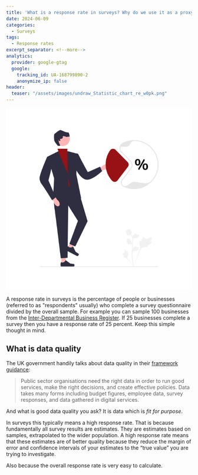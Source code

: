 ```yaml
---
title: 'What is a response rate in surveys? Why do we use it as a proxy for data quality?'
date: 2024-06-09
categories:
  - Surveys
tags:
  - Response rates
excerpt_separator: <!--more-->
analytics:
  provider: google-gtag
  google:
    tracking_id: UA-168799890-2
    anonymize_ip: false
header:
  teaser: "/assets/images/undraw_Statistic_chart_re_w0pk.png"
---
```

![](/assets/images/undraw_Statistic_chart_re_w0pk.png)

A response rate in surveys is the percentage of people or businesses (referred to as "respondents" usually) who complete a survey questionnaire divided by the overall sample. For example you can sample 100 businesses from the [Inter-Departmental Business Register](https://naiyanjones.com/surveys/comparing-social-economic-surveys-uk-paf-idbr-sampling-frames/). If 25 businesses complete a survey then you have a response rate of 25 percent. Keep this simple thought in mind.

## What is data quality

The UK government handily talks about data quality in their [framework guidance](https://www.gov.uk/government/publications/the-government-data-quality-framework/the-government-data-quality-framework):

> Public sector organisations need the right data in order to run good services, make the right decisions, and create effective policies. Data takes many forms including budget figures, employee data, survey responses, and data gathered in digital services.

And what is good data quality you ask? It is data which is *fit for purpose*.

In surveys this typically means a high response rate. That is because fundamentally all survey results are estimates. They are estimates based on samples, extrapolated to the wider population. A high response rate means that these estimates are of better quality because they reduce the margin of error and confidence intervals of your estimates to the “true value” you are trying to investigate.

Also because the overall response rate is very easy to calculate.
